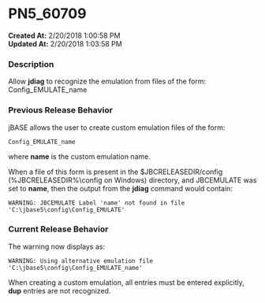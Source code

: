 # PN5_60709

**Created At:** 2/20/2018 1:00:58 PM  
**Updated At:** 2/20/2018 1:03:58 PM  


### Description

Allow **jdiag** to recognize the emulation from files of the form: Config\_EMULATE\_name



### Previous Release Behavior

jBASE allows the user to create custom emulation files of the form:

```
Config_EMULATE_name
```

where **name** is the custom emulation name.

When a file of this form is present in the $JBCRELEASEDIR/config (%JBCRELEASEDIR%\config on Windows) directory, and JBCEMULATE was set to **name**, then the output from the **jdiag** command would contain:

```
WARNING: JBCEMULATE Label 'name' not found in file 'C:\jbase5\config\Config_EMULATE'
```



### Current Release Behavior

The warning now displays as:

```
WARNING: Using alternative emulation file 'C:\jbase5\config\Config_EMULATE_name'
```



When creating a custom emulation, all entries must be entered explicitly, **dup** entries are not recognized.
